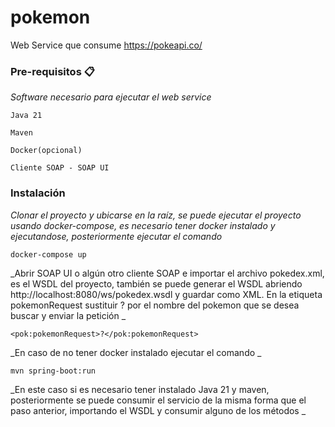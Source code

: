 # pokemon
Web Service que consume https://pokeapi.co/

### Pre-requisitos 📋

_Software necesario para ejecutar el web service_

```
Java 21
```
```
Maven
```
```
Docker(opcional)
```
```
Cliente SOAP - SOAP UI
```

### Instalación

_Clonar el proyecto y ubicarse en la raíz, se puede ejecutar el proyecto usando docker-compose, es necesario tener docker instalado y ejecutandose, posteriormente ejecutar el comando_


```
docker-compose up
```

_Abrir SOAP UI o algún otro cliente SOAP e importar el archivo pokedex.xml, es el WSDL del proyecto, también se puede generar el WSDL abriendo http://localhost:8080/ws/pokedex.wsdl y guardar como XML. En la etiqueta pokemonRequest sustituir ? por el nombre del pokemon que se desea buscar y enviar la petición _

```
<pok:pokemonRequest>?</pok:pokemonRequest>
```
_En caso de no tener docker instalado ejecutar el comando _

```
mvn spring-boot:run
```

_En este caso si es necesario tener instalado Java 21 y maven, posteriormente se puede consumir el servicio de la misma forma que el paso anterior, importando el WSDL y consumir alguno de los métodos _

